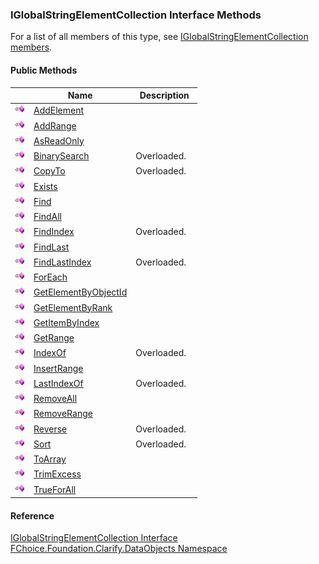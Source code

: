 ﻿### IGlobalStringElementCollection Interface Methods

For a list of all members of this type, see [IGlobalStringElementCollection members](fcSDK~FChoice.Foundation.Clarify.DataObjects.IGlobalStringElementCollection_members.md).

#### Public Methods

|   | Name | Description |
| --- | --- | --- |
| ![ Method](dotnetimages/Method.png) | [AddElement](fcSDK~FChoice.Foundation.Clarify.DataObjects.IGlobalStringElementCollection~AddElement.md) |   |
| ![ Method](dotnetimages/Method.png) | [AddRange](fcSDK~FChoice.Foundation.Clarify.DataObjects.IGlobalStringElementCollection~AddRange.md) |   |
| ![ Method](dotnetimages/Method.png) | [AsReadOnly](fcSDK~FChoice.Foundation.Clarify.DataObjects.IGlobalStringElementCollection~AsReadOnly.md) |   |
| ![ Method](dotnetimages/Method.png) | [BinarySearch](fcSDK~FChoice.Foundation.Clarify.DataObjects.IGlobalStringElementCollection~BinarySearch.md) | Overloaded.    |
| ![ Method](dotnetimages/Method.png) | [CopyTo](fcSDK~FChoice.Foundation.Clarify.DataObjects.IGlobalStringElementCollection~CopyTo.md) | Overloaded.    |
| ![ Method](dotnetimages/Method.png) | [Exists](fcSDK~FChoice.Foundation.Clarify.DataObjects.IGlobalStringElementCollection~Exists.md) |   |
| ![ Method](dotnetimages/Method.png) | [Find](fcSDK~FChoice.Foundation.Clarify.DataObjects.IGlobalStringElementCollection~Find.md) |   |
| ![ Method](dotnetimages/Method.png) | [FindAll](fcSDK~FChoice.Foundation.Clarify.DataObjects.IGlobalStringElementCollection~FindAll.md) |   |
| ![ Method](dotnetimages/Method.png) | [FindIndex](fcSDK~FChoice.Foundation.Clarify.DataObjects.IGlobalStringElementCollection~FindIndex.md) | Overloaded.    |
| ![ Method](dotnetimages/Method.png) | [FindLast](fcSDK~FChoice.Foundation.Clarify.DataObjects.IGlobalStringElementCollection~FindLast.md) |   |
| ![ Method](dotnetimages/Method.png) | [FindLastIndex](fcSDK~FChoice.Foundation.Clarify.DataObjects.IGlobalStringElementCollection~FindLastIndex.md) | Overloaded.    |
| ![ Method](dotnetimages/Method.png) | [ForEach](fcSDK~FChoice.Foundation.Clarify.DataObjects.IGlobalStringElementCollection~ForEach.md) |   |
| ![ Method](dotnetimages/Method.png) | [GetElementByObjectId](fcSDK~FChoice.Foundation.Clarify.DataObjects.IGlobalStringElementCollection~GetElementByObjectId.md) |   |
| ![ Method](dotnetimages/Method.png) | [GetElementByRank](fcSDK~FChoice.Foundation.Clarify.DataObjects.IGlobalStringElementCollection~GetElementByRank.md) |   |
| ![ Method](dotnetimages/Method.png) | [GetItemByIndex](fcSDK~FChoice.Foundation.Clarify.DataObjects.IGlobalStringElementCollection~GetItemByIndex.md) |   |
| ![ Method](dotnetimages/Method.png) | [GetRange](fcSDK~FChoice.Foundation.Clarify.DataObjects.IGlobalStringElementCollection~GetRange.md) |   |
| ![ Method](dotnetimages/Method.png) | [IndexOf](fcSDK~FChoice.Foundation.Clarify.DataObjects.IGlobalStringElementCollection~IndexOf.md) | Overloaded.    |
| ![ Method](dotnetimages/Method.png) | [InsertRange](fcSDK~FChoice.Foundation.Clarify.DataObjects.IGlobalStringElementCollection~InsertRange.md) |   |
| ![ Method](dotnetimages/Method.png) | [LastIndexOf](fcSDK~FChoice.Foundation.Clarify.DataObjects.IGlobalStringElementCollection~LastIndexOf.md) | Overloaded.    |
| ![ Method](dotnetimages/Method.png) | [RemoveAll](fcSDK~FChoice.Foundation.Clarify.DataObjects.IGlobalStringElementCollection~RemoveAll.md) |   |
| ![ Method](dotnetimages/Method.png) | [RemoveRange](fcSDK~FChoice.Foundation.Clarify.DataObjects.IGlobalStringElementCollection~RemoveRange.md) |   |
| ![ Method](dotnetimages/Method.png) | [Reverse](fcSDK~FChoice.Foundation.Clarify.DataObjects.IGlobalStringElementCollection~Reverse.md) | Overloaded.    |
| ![ Method](dotnetimages/Method.png) | [Sort](fcSDK~FChoice.Foundation.Clarify.DataObjects.IGlobalStringElementCollection~Sort.md) | Overloaded.    |
| ![ Method](dotnetimages/Method.png) | [ToArray](fcSDK~FChoice.Foundation.Clarify.DataObjects.IGlobalStringElementCollection~ToArray.md) |   |
| ![ Method](dotnetimages/Method.png) | [TrimExcess](fcSDK~FChoice.Foundation.Clarify.DataObjects.IGlobalStringElementCollection~TrimExcess.md) |   |
| ![ Method](dotnetimages/Method.png) | [TrueForAll](fcSDK~FChoice.Foundation.Clarify.DataObjects.IGlobalStringElementCollection~TrueForAll.md) |   |





#### Reference

[IGlobalStringElementCollection Interface](fcSDK~FChoice.Foundation.Clarify.DataObjects.IGlobalStringElementCollection.md)  
[FChoice.Foundation.Clarify.DataObjects Namespace](fcSDK~FChoice.Foundation.Clarify.DataObjects_namespace.md)